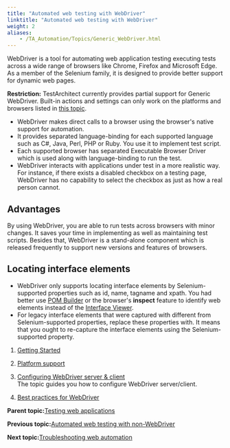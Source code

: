 ```yaml
--- 
title: "Automated web testing with WebDriver"
linktitle: "Automated web testing with WebDriver"
weight: 2
aliases: 
    - /TA_Automation/Topics/Generic_WebDriver.html
---
```


WebDriver is a tool for automating web application testing executing tests across a wide range of browsers like Chrome, Firefox and Microsoft Edge. As a member of the Selenium family, it is designed to provide better support for dynamic web pages.

**Restriction:** TestArchitect currently provides partial support for Generic WebDriver. Built-in actions and settings can only work on the platforms and browsers listed in [this topic](WebDriver_supported_platforms.html).

-   WebDriver makes direct calls to a browser using the browser's native support for automation.
-   It provides separated language-binding for each supported language such as C\#, Java, Perl, PHP or Ruby. You use it to implement test script.
-   Each supported browser has separated Executable Browser Driver which is used along with language-binding to run the test.
-   WebDriver interacts with applications under test in a more realistic way. For instance, if there exists a disabled checkbox on a testing page, WebDriver has no capability to select the checkbox as just as how a real person cannot.

## Advantages

By using WebDriver, you are able to run tests across browsers with minor changes. It saves your time in implementing as well as maintaining test scripts. Besides that, WebDriver is a stand-alone component which is released frequently to support new versions and features of browsers.

## Locating interface elements

-   WebDriver only supports locating interface elements by Selenium-supported properties such as id, name, tagname and xpath. You had better use [POM Builder](https://chrome.google.com/webstore/detail/pombuilder-–-auto-generat/akcejfbfkkjnghlfngighgncolfaghco) or the browser's **inspect** feature to identify web elements instead of the [Interface Viewer](/TA_Help/Topics/Interface_def_Viewer.html).
-   For legacy interface elements that were captured with different from Selenium-supported properties, replace these properties with. It means that you ought to re-capture the interface elements using the Selenium-supported property.

1.  [Getting Started](/TA_Automation/Topics/WebDriver_basic_structure.html)  

2.  [Platform support](/TA_Automation/Topics/WebDriver_supported_platforms.html)  

3.  [Configuring WebDriver server & client](/TA_Automation/Topics/WebDriver_server_client.html)  
The topic guides you how to configure WebDriver server/client.
4.  [Best practices for WebDriver](/TA_Automation/Topics/WebDriver_best_practices.html)  


**Parent topic:**[Testing web applications](/TA_Automation/Topics/Web_automation.html)

**Previous topic:**[Automated web testing with non-WebDriver](/TA_Automation/Topics/WebKit.html)

**Next topic:**[Troubleshooting web automation](/TA_Automation/Topics/web_troubleshooting.html)

